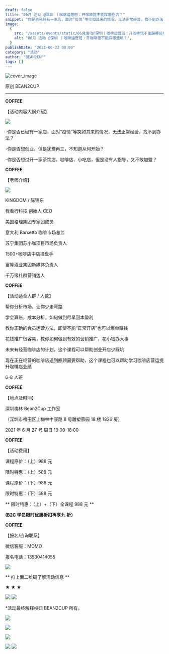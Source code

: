```yaml
---
draft: false
title: "06月 活动 @深圳 丨咖啡运营班：开咖啡馆不能踩哪些坑？"
snippet: "你是否已经有一家店，面对“疫情”等突如其来的情况，无法正常经营，找不到办法？ "
image:
  {
    src: "/assets/events/static/06月活动@深圳丨咖啡运营班：开咖啡馆不能踩哪些坑？_01.jpeg",
    alt: "06月 活动 @深圳 丨咖啡运营班：开咖啡馆不能踩哪些坑？",
  }
publishDate: "2021-06-22 00:00"
category: "活动"
author: "BEAN2CUP"
tags: []
---
```


![cover_image](./static/06月活动@深圳丨咖啡运营班：开咖啡馆不能踩哪些坑？_01.jpeg)

<!-- # 06 月 活动 @深圳 丨咖啡运营班：开咖啡馆不能踩哪些坑？ -->

原创 BEAN2CUP

---

**COFFEE**

【活动内容大纲介绍】

![](./static/06月活动@深圳丨咖啡运营班：开咖啡馆不能踩哪些坑？_02.jpeg)

-你是否已经有一家店，面对“疫情”等突如其来的情况，无法正常经营，找不到办法？

-你是否想创业，但是犹豫再三，不知道从何开始？

-你是否想过开一家茶饮店、咖啡店、小吃店，但是没有人指导，又不敢加盟？

**COFFEE**

【老师介绍】

![](./static/06月活动@深圳丨咖啡运营班：开咖啡馆不能踩哪些坑？_03.jpeg)

KINGDOM / 陈锦东

我看行科技 创始人 CEO

美国格理集团专家团成员

意大利 Barsetto 咖啡市场总监

苏宁集团苏小咖项目市场负责人

1500+咖啡店中店操盘手

富隆酒业集团新媒体负责人

千万级社群营销达人

**COFFEE**

【活动适合人群 / 人数】

帮你分析市场，让你少走弯路

学会算账，成本分析，如何做到尽早回本盈利

教你正确的会员运营方法，即使不能“正常开店”也可以爆单赚钱

花钱推广很容易，教你如何做到有效的营销推广，花小钱办大事

未来有经营咖啡店的计划，这个课程可以帮助创业开店少踩坑

现在正在经营的咖啡店遇到瓶颈需要帮助，这个课程也可以帮助学习咖啡店营运提升咖啡店业绩

6-8 人班

**COFFEE**

【地点及时间】

深圳梅林 Bean2Cup 工作室

（深圳市福田区上梅林中康路 8 号雕塑家园 18 楼 1826 房）

2021 年 6 月 27 号 周日 10:00-18:00

**COFFEE**

【活动费用】

课程原价：（上）988 元

限时特惠：（上）588 元

课程原价：（下）988 元

限时特惠：（下）588 元

** 限时特惠：（上）+（下）全课程 988 元 **

**(B2C 学员限时优惠折扣再享九** **折）**

**COFFEE**

【报名/咨询联系】

微信客服：MOMO

报名电话：13530414055

![](./static/06月活动@深圳丨咖啡运营班：开咖啡馆不能踩哪些坑？_04.jpeg)

** 扫上面二维码了解活动信息 **

**★ ★ ★**

![](./static/06月活动@深圳丨咖啡运营班：开咖啡馆不能踩哪些坑？_05.jpeg)
![](./static/06月活动@深圳丨咖啡运营班：开咖啡馆不能踩哪些坑？_06.jpeg)

\*活动最终解释权归 BEAN2CUP 所有。

![](./static/06月活动@深圳丨咖啡运营班：开咖啡馆不能踩哪些坑？_07.jpeg)

![](./static/06月活动@深圳丨咖啡运营班：开咖啡馆不能踩哪些坑？_08.jpeg)

![](./static/06月活动@深圳丨咖啡运营班：开咖啡馆不能踩哪些坑？_09.jpeg)

![](./static/06月活动@深圳丨咖啡运营班：开咖啡馆不能踩哪些坑？_10.jpeg)
![](./static/06月活动@深圳丨咖啡运营班：开咖啡馆不能踩哪些坑？_11.png)
